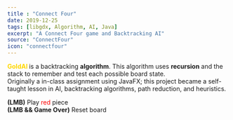 ```yaml
---
title : "Connect Four"
date: 2019-12-25
tags: [libgdx, Algorithm, AI, Java]
excerpt: "A Connect Four game and Backtracking AI"
source: "ConnectFour"
icon: "connectfour"
---
```


<span style="color: gold; "><b> GoldAI </b></span> is a backtracking **algorithm**.
This algorithm uses **recursion** and the stack
to remember and test each possible board state.  
Originally a in-class assignment using JavaFX; this project became a self-taught lesson in AI, backtracking algorithms, path reduction, and heuristics.

<script src="soundmanager2-setup.js" id="setup"></script>
<script src="soundmanager2-jsmin.js" id="jsmin"></script>
<div id="embed-html" display="inline-block"></div>

<script type="text/javascript" src="/ConnectFour/html.nocache.js"></script>

<script>
  function handleMouseDown(evt) {
    evt.preventDefault();
    evt.stopPropagation();
    evt.target.style.cursor = 'default';
    window.focus();
  }

  function handleMouseUp(evt) {
    evt.preventDefault();
    evt.stopPropagation();
    evt.target.style.cursor = '';
  }
  document.getElementById('embed-html').addEventListener('mousedown', handleMouseDown, false);
  document.getElementById('embed-html').addEventListener('mouseup', handleMouseUp, false);
</script>

**(LMB)** Play <span style="color: red;"> red </span> piece  
**(LMB && Game Over)** Reset board  
